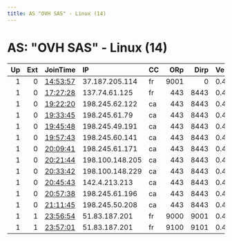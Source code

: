 ```yaml
---
title: AS "OVH SAS" - Linux (14)
---
```


# AS: "OVH SAS" - Linux (14)

|   Up |   Ext | JoinTime                                                                                            | IP              | CC   |   ORp |   Dirp | Version   | Contact          | Nickname    |   eFamMembers |
|-----:|------:|:----------------------------------------------------------------------------------------------------|:----------------|:-----|------:|-------:|:----------|:-----------------|:------------|--------------:|
|    1 |     0 | [14:53:57](https://metrics.torproject.org/rs.html#details/B7BF02E856F203B28E0D71088D71F1806D0B6AD2) | 37.187.205.114  | fr   |  9001 |      0 | 0.4.4.5   | x6069@yandex.com | myNiceRelay |             1 |
|    1 |     0 | [17:27:28](https://metrics.torproject.org/rs.html#details/FFF651A9D56C4CE94B6CC0C7C31C25E5A80D6906) | 137.74.61.125   | fr   |   443 |   8443 | 0.4.4.5   | None             | Unnamed     |             1 |
|    1 |     0 | [19:22:20](https://metrics.torproject.org/rs.html#details/4C85B82A97062E33B646B904366E549211C77B6F) | 198.245.62.122  | ca   |   443 |   8443 | 0.4.4.5   | None             | Unnamed     |             1 |
|    1 |     0 | [19:33:45](https://metrics.torproject.org/rs.html#details/FC0BBB142F86B9EFC10E6350AF0441B61B4060A9) | 198.245.61.79   | ca   |   443 |   8443 | 0.4.4.5   | None             | Unnamed     |             1 |
|    1 |     0 | [19:45:48](https://metrics.torproject.org/rs.html#details/C643C72A103C7BF93B1DF9F4F8286512B9C4438C) | 198.245.49.191  | ca   |   443 |   8443 | 0.4.4.5   | None             | Unnamed     |             1 |
|    1 |     0 | [19:57:43](https://metrics.torproject.org/rs.html#details/BDBE5D7A54DF3151E25F44B01817D3DEE12218D9) | 198.245.60.141  | ca   |   443 |   8443 | 0.4.4.5   | None             | Unnamed     |             1 |
|    1 |     0 | [20:09:41](https://metrics.torproject.org/rs.html#details/B1AE47B97B6952B3B8B2CD19B57183CF5C801348) | 198.245.61.171  | ca   |   443 |   8443 | 0.4.4.5   | None             | Unnamed     |             1 |
|    1 |     0 | [20:21:44](https://metrics.torproject.org/rs.html#details/023966FBDFDBE45651CD3372A7C1F8DCCB871855) | 198.100.148.205 | ca   |   443 |   8443 | 0.4.4.5   | None             | Unnamed     |             1 |
|    1 |     0 | [20:33:42](https://metrics.torproject.org/rs.html#details/EB5BCFB15ADA99B2C085E169DCC3C0B155C976A0) | 198.100.148.229 | ca   |   443 |   8443 | 0.4.4.5   | None             | Unnamed     |             1 |
|    1 |     0 | [20:45:43](https://metrics.torproject.org/rs.html#details/3120822ACB11E4C56B2E5EA0063586735F327837) | 142.4.213.213   | ca   |   443 |   8443 | 0.4.4.5   | None             | Unnamed     |             1 |
|    1 |     0 | [20:57:38](https://metrics.torproject.org/rs.html#details/D2B81EA1DFCD59A7B255D31C2DC338065706A85C) | 198.245.61.196  | ca   |   443 |   8443 | 0.4.4.5   | None             | Unnamed     |             1 |
|    1 |     0 | [21:11:45](https://metrics.torproject.org/rs.html#details/0459DAA497FCB7A3BB62A6CC8A4D71964EB21842) | 198.245.50.208  | ca   |   443 |   8443 | 0.4.4.5   | None             | Unnamed     |             1 |
|    1 |     1 | [23:56:54](https://metrics.torproject.org/rs.html#details/A8A65E73C5C36854FE2CBE3E0196745169BFE6CB) | 51.83.187.201   | fr   |  9000 |   9001 | 0.4.4.5   | ian@ian.sh       | iansh21e    |            50 |
|    1 |     1 | [23:57:01](https://metrics.torproject.org/rs.html#details/8E8BD142819B954F3A6E3E1AA941E0B4217CE4E3) | 51.83.187.201   | fr   |  9100 |   9101 | 0.4.4.5   | ian@ian.sh       | iansh21e    |            50 |
